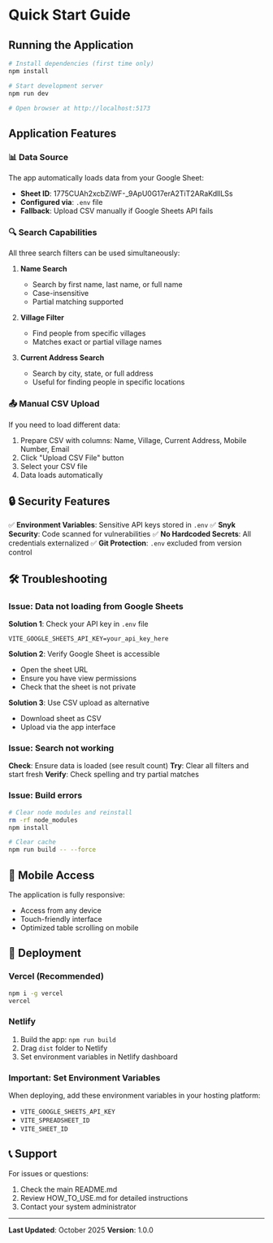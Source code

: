 # Quick Start Guide

## Running the Application

```bash
# Install dependencies (first time only)
npm install

# Start development server
npm run dev

# Open browser at http://localhost:5173
```

## Application Features

### 📊 Data Source
The app automatically loads data from your Google Sheet:
- **Sheet ID**: 1775CUAh2xcbZiWF-_9ApU0G17erA2TiT2ARaKdllLSs
- **Configured via**: `.env` file
- **Fallback**: Upload CSV manually if Google Sheets API fails

### 🔍 Search Capabilities

All three search filters can be used simultaneously:

1. **Name Search**
   - Search by first name, last name, or full name
   - Case-insensitive
   - Partial matching supported

2. **Village Filter**
   - Find people from specific villages
   - Matches exact or partial village names

3. **Current Address Search**
   - Search by city, state, or full address
   - Useful for finding people in specific locations

### 📤 Manual CSV Upload

If you need to load different data:

1. Prepare CSV with columns: Name, Village, Current Address, Mobile Number, Email
2. Click "Upload CSV File" button
3. Select your CSV file
4. Data loads automatically

## 🔒 Security Features

✅ **Environment Variables**: Sensitive API keys stored in `.env`
✅ **Snyk Security**: Code scanned for vulnerabilities
✅ **No Hardcoded Secrets**: All credentials externalized
✅ **Git Protection**: `.env` excluded from version control

## 🛠️ Troubleshooting

### Issue: Data not loading from Google Sheets

**Solution 1**: Check your API key in `.env` file
```env
VITE_GOOGLE_SHEETS_API_KEY=your_api_key_here
```

**Solution 2**: Verify Google Sheet is accessible
- Open the sheet URL
- Ensure you have view permissions
- Check that the sheet is not private

**Solution 3**: Use CSV upload as alternative
- Download sheet as CSV
- Upload via the app interface

### Issue: Search not working

**Check**: Ensure data is loaded (see result count)
**Try**: Clear all filters and start fresh
**Verify**: Check spelling and try partial matches

### Issue: Build errors

```bash
# Clear node modules and reinstall
rm -rf node_modules
npm install

# Clear cache
npm run build -- --force
```

## 📱 Mobile Access

The application is fully responsive:
- Access from any device
- Touch-friendly interface
- Optimized table scrolling on mobile

## 🚀 Deployment

### Vercel (Recommended)

```bash
npm i -g vercel
vercel
```

### Netlify

1. Build the app: `npm run build`
2. Drag `dist` folder to Netlify
3. Set environment variables in Netlify dashboard

### Important: Set Environment Variables

When deploying, add these environment variables in your hosting platform:
- `VITE_GOOGLE_SHEETS_API_KEY`
- `VITE_SPREADSHEET_ID`
- `VITE_SHEET_ID`

## 📞 Support

For issues or questions:
1. Check the main README.md
2. Review HOW_TO_USE.md for detailed instructions
3. Contact your system administrator

---

**Last Updated**: October 2025
**Version**: 1.0.0

